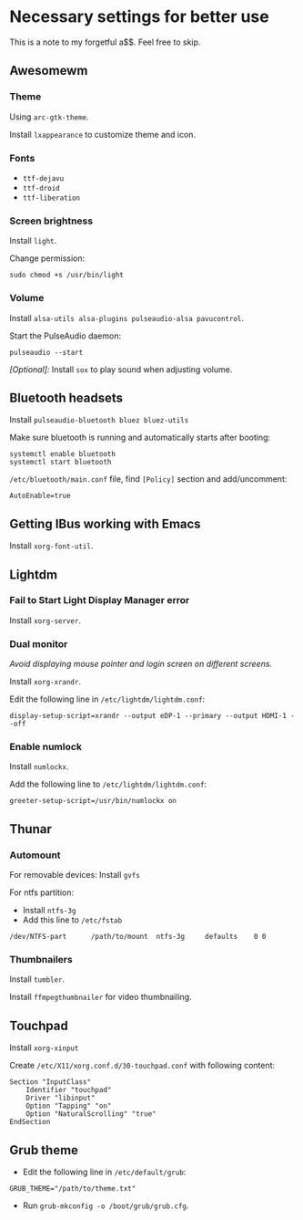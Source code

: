 # Necessary settings for better use
This is a note to my forgetful a$$. Feel free to skip.
## Awesomewm
### Theme
Using `arc-gtk-theme`.

Install `lxappearance` to customize theme and icon.
### Fonts
- `ttf-dejavu `
- `ttf-droid`
- `ttf-liberation `

### Screen brightness
Install `light`.

Change permission:
```
sudo chmod +s /usr/bin/light
```
### Volume
Install `alsa-utils alsa-plugins pulseaudio-alsa pavucontrol`.

Start the PulseAudio daemon:
```
pulseaudio --start
```
*[Optional]:* Install `sox` to play sound when adjusting volume.
## Bluetooth headsets
Install `pulseaudio-bluetooth bluez bluez-utils`

Make sure bluetooth is running and automatically starts after booting:
```
systemctl enable bluetooth
systemctl start bluetooth
```
 `/etc/bluetooth/main.conf` file, find `[Policy]` section and add/uncomment:
```
AutoEnable=true
```
## Getting IBus working with Emacs
Install `xorg-font-util`.

## Lightdm
### Fail to Start Light Display Manager error
Install `xorg-server`.
### Dual monitor
*Avoid displaying mouse pointer and login screen on different screens.*

Install `xorg-xrandr`.

Edit the following line in `/etc/lightdm/lightdm.conf`:
```
display-setup-script=xrandr --output eDP-1 --primary --output HDMI-1 --off
```
### Enable numlock
Install `numlockx`.

Add the following line to `/etc/lightdm/lightdm.conf`:
```
greeter-setup-script=/usr/bin/numlockx on
```
## Thunar
### Automount 
For removable devices: Install `gvfs`

For ntfs partition:
- Install `ntfs-3g`
- Add this line to `/etc/fstab`
```
/dev/NTFS-part		/path/to/mount	ntfs-3g		defaults	0 0
```
### Thumbnailers
Install `tumbler`.

Install `ffmpegthumbnailer` for video thumbnailing.
## Touchpad
Install `xorg-xinput`

Create `/etc/X11/xorg.conf.d/30-touchpad.conf` with following content:
```
Section "InputClass"
    Identifier "touchpad"
    Driver "libinput"
    Option "Tapping" "on"
    Option "NaturalScrolling" "true"
EndSection
```
## Grub theme
- Edit the following line in `/etc/default/grub`:
```
GRUB_THEME="/path/to/theme.txt"
```
- Run `grub-mkconfig -o /boot/grub/grub.cfg`.
